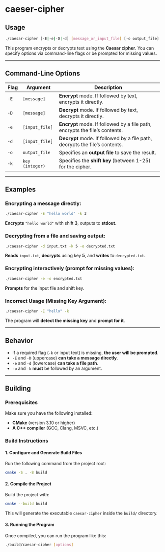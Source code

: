 # caeser-cipher

## Usage
```sh
./caesar-cipher [-E|-e|-D|-d] [message_or_input_file] [-o output_file] [-k key]
```
This program encrypts or decrypts text using the **Caesar cipher**. You can specify options via command-line flags or be prompted for missing values.

---

## Command-Line Options
| Flag       | Argument         | Description |
|------------|------------------|-------------|
| `-E`       | `[message]`      | **Encrypt** mode. If followed by text, encrypts it directly. |
| `-D`       | `[message]`      | **Decrypt** mode. If followed by text, decrypts it directly. |
| `-e`       | `[input_file]`   | **Encrypt** mode. If followed by a file path, encrypts the file’s contents. |
| `-d`       | `[input_file]`   | **Decrypt** mode. If followed by a file path, decrypts the file’s contents. |
| `-o`       | `output_file`    | Specifies an **output file** to save the result. |
| `-k`       | `key (integer)`  | Specifies the **shift key** (between 1-25) for the cipher. |

---

## Examples
### **Encrypting a message directly:**
```sh
./caesar-cipher -E "hello world" -k 3
```
**Encrypts** `"hello world"` with shift **3**, outputs to **stdout**.

### **Decrypting from a file and saving output:**
```sh
./caesar-cipher -d input.txt -k 5 -o decrypted.txt
```
**Reads** `input.txt`, **decrypts** using key **5**, and **writes** to `decrypted.txt`.

### **Encrypting interactively (prompt for missing values):**
```sh
./caesar-cipher -e -o encrypted.txt
```
**Prompts** for the input file and shift key.

### **Incorrect Usage (Missing Key Argument):**
```sh
./caesar-cipher -E "hello" -k
```
The program will **detect the missing key** and **prompt for it**.

---

## Behavior
- If a required flag (`-k` or input text) is missing, **the user will be prompted**.  
- `-E` and `-D` (uppercase) **can take a message directly**.  
- `-e` and `-d` (lowercase) **can take a file path**.  
- `-o` and `-k` **must** be followed by an argument.  

---

## Building

### Prerequisites
Make sure you have the following installed:
- **CMake** (version 3.10 or higher)
- **A C++ compiler** (GCC, Clang, MSVC, etc.)

### Build Instructions

#### 1. Configure and Generate Build Files
Run the following command from the project root:
```sh
cmake -S . -B build
```

#### 2. Compile the Project
Build the project with:
```sh
cmake --build build
```

This will generate the executable `caesar-cipher` inside the `build/` directory.

#### 3. Running the Program
Once compiled, you can run the program like this:
```sh
./build/caesar-cipher [options]
```



